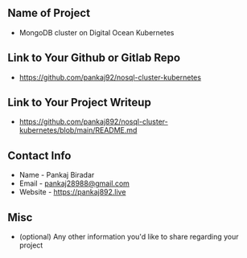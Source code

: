 ## Name of Project 
* MongoDB cluster on Digital Ocean Kubernetes

## Link to Your Github or Gitlab Repo
* https://github.com/pankaj92/nosql-cluster-kubernetes

## Link to Your Project Writeup
* https://github.com/pankaj892/nosql-cluster-kubernetes/blob/main/README.md

## Contact Info
* Name - Pankaj Biradar
* Email - pankaj28988@gmail.com
* Website - https://pankaj892.live

## Misc 
* (optional) Any other information you'd like to share regarding your project
